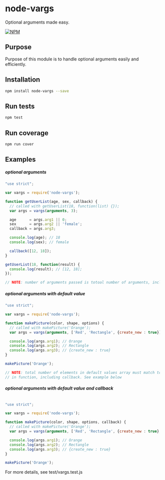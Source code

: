 # node-vargs
Optional arguments made easy.

[![NPM](https://nodei.co/npm/node-vargs.png?downloads=true&downloadRank=true&stars=true)](https://nodei.co/npm/node-vargs/)

## Purpose
Purpose of this module is to handle optional arguments easily and efficiently.

## Installation

```sh
npm install node-vargs --save
```

## Run tests

```sh
npm test
```

## Run coverage

```sh
npm run cover
```

## Examples

##### optional arguments
```js
"use strict";

var vargs = require('node-vargs');

function getUserList(age, sex, callback) {
  // called with getUserList(18, function(list) {});
  var args = vargs(arguments, 3);

  age      = args.arg1 || 0;
  sex      = args.arg2 || 'female';
  callback = args.arg3;

  console.log(age); // 18
  console.log(sex); // female

  callback([12, 18]);
}

getUserList(18, function(result) {
  console.log(result); // [12, 18];
});

// NOTE: number of arguments passed is totoal number of arguments, including callback
```
##### optional arguments with default value

```js
"use strict";

var vargs = require('node-vargs');

function makePicture(color, shape, options) {
  // called with makePicture('Orange');
  var args = vargs(arguments, ['Red', 'Rectangle', {create_new : true}]);

  console.log(args.arg1); // Orange
  console.log(args.arg2); // Rectangle
  console.log(args.arg3); // {create_new : true}
}

makePicture('Orange');

// NOTE: total number of elements in default values array must match total number of arguments
// in function, including callback. See example below

```

##### optional arguments with default value and callback
```js

"use strict";

var vargs = require('node-vargs');

function makePicture(color, shape, options, callback) {
  // called with makePicture('Orange');
  var args = vargs(arguments, ['Red', 'Rectangle', {create_new : true}, function(picture) { }]);

  console.log(args.arg1); // Orange
  console.log(args.arg2); // Rectangle
  console.log(args.arg3); // {create_new : true}
}

makePicture('Orange');

```

For more details, see test/vargs.test.js
